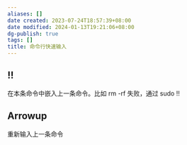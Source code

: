 ```yaml
---
aliases: []
date created: 2023-07-24T18:57:39+08:00
date modified: 2024-01-13T19:21:06+08:00
dg-publish: true
tags: []
title: 命令行快速输入
---
```


## !!
在本条命令中嵌入上一条命令。比如 rm -rf 失败，通过 sudo !!

## Arrowup
重新输入上一条命令